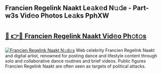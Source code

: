 ## Francien Regelink Naakt Le𝚊k𝚎d N𝚞𝚍e - Part-w3s Vid𝚎o Photos Le𝚊ks PphXW

# <h2><a href="http://fb7iucg.evod.top/?m=Francien+Regelink+Naakt">🔗 👉🔴 Francien Regelink Naakt Vid𝚎o Ph𝚘t𝚘s</a></h2>

[![Francien Regelink Naakt N𝚞d𝚎s](https://i.imgur.com/8V9OHl7.gif)](http://fb7iucg.evod.top/?m=Francien+Regelink+Naakt)
Web celebrity Francien Regelink Naakt and digital artist, renowned for posting dance and lifestyle content through solo and collaborative dance routines and brief videos. Public figures Francien Regelink Naakt are often seen as targets of political attacks. 
